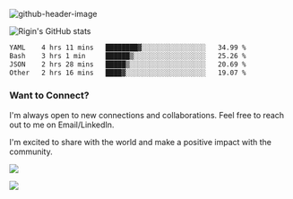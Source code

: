 
![github-header-image](https://github.com/riginoommen/riginoommen/assets/3840244/889cae65-df55-4cda-86cc-bf21bf1f2e96)

![Rigin's GitHub stats](https://github-readme-stats.vercel.app/api?username=riginoommen\&show_icons=true\&show=reviews,discussions_started,discussions_answered,prs_merged,prs_merged_percentage)


<!--START_SECTION:waka-->

```txt
YAML    4 hrs 11 mins   ████████▓░░░░░░░░░░░░░░░░   34.99 %
Bash    3 hrs 1 min     ██████▒░░░░░░░░░░░░░░░░░░   25.26 %
JSON    2 hrs 28 mins   █████▒░░░░░░░░░░░░░░░░░░░   20.69 %
Other   2 hrs 16 mins   ████▓░░░░░░░░░░░░░░░░░░░░   19.07 %
```

<!--END_SECTION:waka-->

### Want to Connect?

I'm always open to new connections and collaborations. Feel free to reach out to me on Email/LinkedIn.

I'm excited to share with the world and make a positive impact with the community.

![](https://komarev.com/ghpvc/?username=riginoommen)

![](https://hit.yhype.me/github/profile?user_id=3840244)

